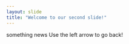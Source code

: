 ```yaml
---
layout: slide
title: "Welcome to our second slide!"
---
```

something news
Use the left arrow to go back!
